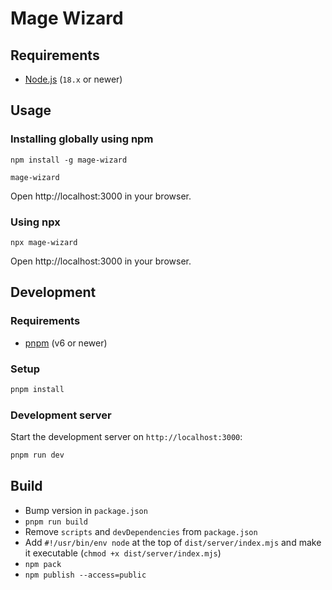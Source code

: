 # Mage Wizard

## Requirements

- [Node.js](https://nodejs.org/en/) (`18.x` or newer)

## Usage

### Installing globally using npm

```shell
npm install -g mage-wizard

mage-wizard
```

Open http://localhost:3000 in your browser.

### Using npx

```shell
npx mage-wizard
```

Open http://localhost:3000 in your browser.

## Development

### Requirements

- [pnpm](https://pnpm.io/) (v6 or newer)

### Setup

```bash
pnpm install
```

### Development server

Start the development server on `http://localhost:3000`:

```bash
pnpm run dev
```

## Build

* Bump version in `package.json`
* `pnpm run build`
* Remove `scripts` and `devDependencies` from `package.json`
* Add `#!/usr/bin/env node` at the top of `dist/server/index.mjs` and make it executable (`chmod +x dist/server/index.mjs`)
* `npm pack`
* `npm publish --access=public`

